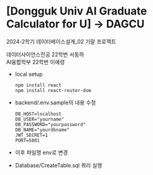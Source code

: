 # [Dongguk Univ AI Graduate Calculator for U] -> DAGCU

2024-2학기 데이터베이스설계_02 기말 프로젝트

 데이터사이언스전공 22학번 서동하 <br>
 AI융합학부 22학번 이예령 <br>

- local setup
  ```
  npm install react 
  npm install react-router-dom 
  ```
  
- backend/.env.sample의 내용 수정
  ```
  DB_HOST=localhost
  DB_USER="yourname"
  DB_PASSWORD="yourpassword"
  DB_NAME="yourdbname"
  JWT_SECRET=1
  PORT=5001 
  ```
- 이후 파일명 env로 변경

- Database/CreateTable.sql 쿼리 실행
